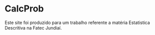 # CalcProb
Este site foi produzido para um trabalho referente a matéria Estatistica Descritiva na Fatec Jundiaí.
